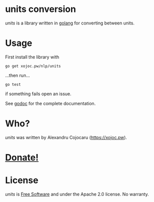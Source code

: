 # units conversion
*units* is a library written in [golang](https://golang.org) for converting between units.

# Usage
First install the library with
```
go get xojoc.pw/nlp/units
```

...then run...

````
go test
``````

if something fails open an issue.

See [godoc](https://godoc.org/xojoc.pw/nlp/units) for the complete documentation.

# Who?
*units* was written by Alexandru Cojocaru (https://xojoc.pw).

# [Donate!](https://liberapay.com/xojoc)

# License
*units* is [Free Software](https://www.gnu.org/philosophy/free-sw.html) and under the Apache 2.0 license. No warranty.

